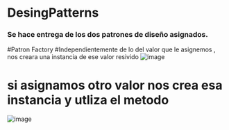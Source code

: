 # DesingPatterns
### Se hace entrega de los dos patrones de diseño asignados.

#Patron Factory
#Independientemente de lo del valor que le asignemos , nos creara una instancia de ese valor resivido
![image](https://user-images.githubusercontent.com/101427427/214435759-8cc7c59d-55d7-4e32-88eb-133cce42b05f.png)
# si asignamos otro valor nos crea esa instancia y utliza el metodo
![image](https://user-images.githubusercontent.com/101427427/214436087-4f87e249-7547-4f4e-9aa2-cef4b3c2fd53.png)
